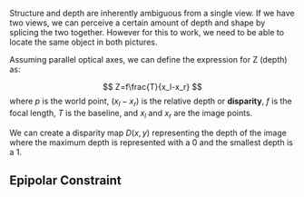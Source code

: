 Structure and depth are inherently ambiguous from a single view. If we have two views, we can perceive a certain amount of depth and shape by splicing the two together. However for this to work, we need to be able to locate the same object in both pictures. 

Assuming parallel optical axes, we can define the expression for Z (depth) as: 

$$
Z=f\frac{T}{x_l-x_r}
$$
where $p$ is the world point, $(x_l-x_r)$ is the relative depth or **disparity**, $f$ is the focal length, $T$ is the baseline, and $x_l$ and $x_r$ are the image points. 

We can create a disparity map $D(x,y)$ representing the depth of the image where the maximum depth is represented with a 0 and the smallest depth is a 1. 

## Epipolar Constraint

